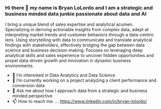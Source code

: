 ### Hi there 👋 my name is Bryan LoLordo and I am a strategic and business minded data junkie passionate about data and AI 
I bring a unique blend of sales expertise and analytical acumen. Specializing in deriving actionable insights from complex data, adept at interpreting market trends and customer behaviors through a data-centric lens. Using storytelling with data to communicate and translate analytical findings with stakeholders, effectively bridging the gap between data science and business decision-making. Focuses on leveraging deep analytical skills and sales experience to uncover hidden opportunities and propel data-driven growth and innovation in dynamic business environments.

- 👀 I’m interested in Data Analytics and Data Science
- 🔭 I’m currently working on a project analyzing a client performance and conversion data
- 💬 Ask me about how I approach data from a strategic and business minded perspective
- 📫 How to reach me: ... https://www.linkedin.com/in/bryan-lolordo/

<!--
**bryan-lolordo/bryan-lolordo** is a ✨ _special_ ✨ repository because its `README.md` (this file) appears on your GitHub profile.

Here are some ideas to get you started:

- 🔭 I’m currently working on ...
- 🌱 I’m currently learning ...
- 👯 I’m looking to collaborate on ...
- 🤔 I’m looking for help with ...
- 💬 Ask me about ...
- 📫 How to reach me: ...
- 😄 Pronouns: ...
- ⚡ Fun fact: ...
-->

